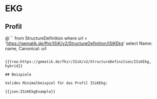 # EKG

## Profil

@```
from StructureDefinition where url = 'https://gematik.de/fhir/ISiK/v2/StructureDefinition/ISiKEkg' select Name: name, Canonical: url
```

{{tree:https://gematik.de/fhir/ISiK/v2/StructureDefinition/ISiKEkg, hybrid}}

## Beispiele

Valides Minimalbeispiel für das Profil ISiKEkg:

{{json:ISiKEkgExample}}